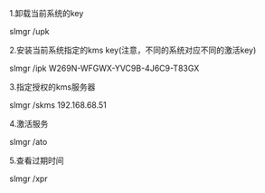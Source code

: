 1.卸载当前系统的key

slmgr /upk

2.安装当前系统指定的kms  key(注意，不同的系统对应不同的激活key)

slmgr /ipk W269N-WFGWX-YVC9B-4J6C9-T83GX

3.指定授权的kms服务器

slmgr /skms 192.168.68.51

4.激活服务

slmgr /ato

5.查看过期时间

slmgr /xpr
